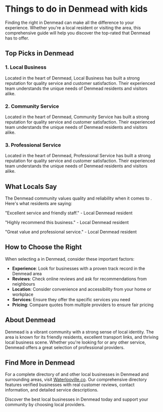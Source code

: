 # Things to do in Denmead with kids

Finding the right  in Denmead can make all the difference to your experience. Whether you're a local resident or visiting the area, this comprehensive guide will help you discover the top-rated  that Denmead has to offer.

## Top Picks in Denmead

### 1. Local Business
Located in the heart of Denmead, Local Business has built a strong reputation for quality service and customer satisfaction. Their experienced team understands the unique needs of Denmead residents and visitors alike.

### 2. Community Service
Located in the heart of Denmead, Community Service has built a strong reputation for quality service and customer satisfaction. Their experienced team understands the unique needs of Denmead residents and visitors alike.

### 3. Professional Service
Located in the heart of Denmead, Professional Service has built a strong reputation for quality service and customer satisfaction. Their experienced team understands the unique needs of Denmead residents and visitors alike.

## What Locals Say

The Denmead community values quality and reliability when it comes to . Here's what residents are saying:

"Excellent service and friendly staff." - Local Denmead resident

"Highly recommend this business." - Local Denmead resident

"Great value and professional service." - Local Denmead resident

## How to Choose the Right 

When selecting a  in Denmead, consider these important factors:

- **Experience**: Look for businesses with a proven track record in the Denmead area
- **Reviews**: Check online reviews and ask for recommendations from neighbours
- **Location**: Consider convenience and accessibility from your home or workplace
- **Services**: Ensure they offer the specific services you need
- **Pricing**: Compare quotes from multiple providers to ensure fair pricing

## About Denmead

Denmead is a vibrant community with a strong sense of local identity. The area is known for its friendly residents, excellent transport links, and thriving local business scene. Whether you're looking for  or any other service, Denmead offers a great selection of professional providers.

## Find More  in Denmead

For a complete directory of  and other local businesses in Denmead and surrounding areas, visit [Waterlooville.co](https://waterlooville.co). Our comprehensive directory features verified businesses with real customer reviews, contact information, and detailed service descriptions.

Discover the best local businesses in Denmead today and support your community by choosing local providers.

